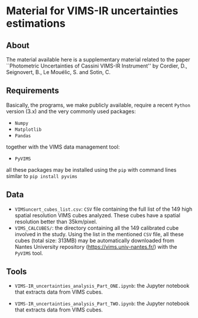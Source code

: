 # Material for VIMS-IR uncertainties estimations

## About
The material available here is a supplementary material related to the paper 
``Photometric Uncertainties of Cassini VIMS-IR Instrument'' by Cordier, D., Seignovert, B., Le Mouélic, S. and 
Sotin, C.

## Requirements
Basically, the programs, we make publicly available, require a recent `Python` version (3.x) and the very commonly used packages:
 - `Numpy`
 - `Matplotlib`
 - `Pandas`

together with the VIMS data management tool:
 - `PyVIMS` 
 
all these packages may be installed using the `pip` with command lines similar to `pip install pyvims`

## Data
 - `VIMSuncert_cubes_list.csv`: `CSV` file containing the full list of the 149 high spatial resolution VIMS cubes analyzed.
    These cubes have a spatial resolution better than 35km/pixel.
 - `VIMS_CALCUBES/`: the directory containing all the 149 calibrated cube involved in the study. Using the list in the 
   mentioned `CSV` file, all these cubes (total size: 313MB) may be automatically downloaded from Nantes University
   repository (https://vims.univ-nantes.fr/) with the `PyVIMS` tool.
 
## Tools
    
 - `VIMS-IR_uncertainties_analysis_Part_ONE.ipynb`: the Jupyter notebook that extracts data from VIMS cubes.

 - `VIMS-IR_uncertainties_analysis_Part_TWO.ipynb`: the Jupyter notebook that extracts data from VIMS cubes.
